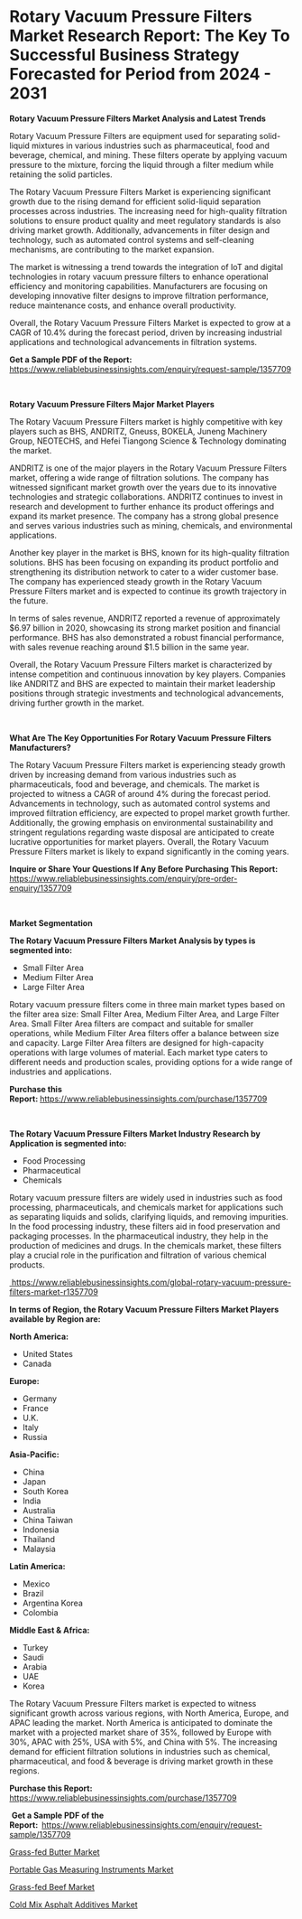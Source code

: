 <p><h1>Rotary Vacuum Pressure Filters Market Research Report: The Key To Successful Business Strategy Forecasted for Period from 2024 - 2031</h1></p><p><strong>Rotary Vacuum Pressure Filters Market Analysis and Latest Trends</strong></p>
<p><p>Rotary Vacuum Pressure Filters are equipment used for separating solid-liquid mixtures in various industries such as pharmaceutical, food and beverage, chemical, and mining. These filters operate by applying vacuum pressure to the mixture, forcing the liquid through a filter medium while retaining the solid particles.</p><p>The Rotary Vacuum Pressure Filters Market is experiencing significant growth due to the rising demand for efficient solid-liquid separation processes across industries. The increasing need for high-quality filtration solutions to ensure product quality and meet regulatory standards is also driving market growth. Additionally, advancements in filter design and technology, such as automated control systems and self-cleaning mechanisms, are contributing to the market expansion.</p><p>The market is witnessing a trend towards the integration of IoT and digital technologies in rotary vacuum pressure filters to enhance operational efficiency and monitoring capabilities. Manufacturers are focusing on developing innovative filter designs to improve filtration performance, reduce maintenance costs, and enhance overall productivity.</p><p>Overall, the Rotary Vacuum Pressure Filters Market is expected to grow at a CAGR of 10.4% during the forecast period, driven by increasing industrial applications and technological advancements in filtration systems.</p></p>
<p><strong>Get a Sample PDF of the Report:&nbsp;</strong> <a href="https://www.reliablebusinessinsights.com/enquiry/request-sample/1357709">https://www.reliablebusinessinsights.com/enquiry/request-sample/1357709</a></p>
<p>&nbsp;</p>
<p><strong>Rotary Vacuum Pressure Filters Major Market Players</strong></p>
<p><p>The Rotary Vacuum Pressure Filters market is highly competitive with key players such as BHS, ANDRITZ, Gneuss, BOKELA, Juneng Machinery Group, NEOTECHS, and Hefei Tiangong Science & Technology dominating the market. </p><p>ANDRITZ is one of the major players in the Rotary Vacuum Pressure Filters market, offering a wide range of filtration solutions. The company has witnessed significant market growth over the years due to its innovative technologies and strategic collaborations. ANDRITZ continues to invest in research and development to further enhance its product offerings and expand its market presence. The company has a strong global presence and serves various industries such as mining, chemicals, and environmental applications.</p><p>Another key player in the market is BHS, known for its high-quality filtration solutions. BHS has been focusing on expanding its product portfolio and strengthening its distribution network to cater to a wider customer base. The company has experienced steady growth in the Rotary Vacuum Pressure Filters market and is expected to continue its growth trajectory in the future.</p><p>In terms of sales revenue, ANDRITZ reported a revenue of approximately $6.97 billion in 2020, showcasing its strong market position and financial performance. BHS has also demonstrated a robust financial performance, with sales revenue reaching around $1.5 billion in the same year.</p><p>Overall, the Rotary Vacuum Pressure Filters market is characterized by intense competition and continuous innovation by key players. Companies like ANDRITZ and BHS are expected to maintain their market leadership positions through strategic investments and technological advancements, driving further growth in the market.</p></p>
<p>&nbsp;</p>
<p><strong>What Are The Key Opportunities For Rotary Vacuum Pressure Filters Manufacturers?</strong></p>
<p><p>The Rotary Vacuum Pressure Filters market is experiencing steady growth driven by increasing demand from various industries such as pharmaceuticals, food and beverage, and chemicals. The market is projected to witness a CAGR of around 4% during the forecast period. Advancements in technology, such as automated control systems and improved filtration efficiency, are expected to propel market growth further. Additionally, the growing emphasis on environmental sustainability and stringent regulations regarding waste disposal are anticipated to create lucrative opportunities for market players. Overall, the Rotary Vacuum Pressure Filters market is likely to expand significantly in the coming years.</p></p>
<p><strong>Inquire or Share Your Questions If Any Before Purchasing This Report:</strong> <a href="https://www.reliablebusinessinsights.com/enquiry/pre-order-enquiry/1357709">https://www.reliablebusinessinsights.com/enquiry/pre-order-enquiry/1357709</a></p>
<p>&nbsp;</p>
<p><strong>Market Segmentation</strong></p>
<p><strong>The Rotary Vacuum Pressure Filters Market Analysis by types is segmented into:</strong></p>
<p><ul><li>Small Filter Area</li><li>Medium Filter Area</li><li>Large Filter Area</li></ul></p>
<p><p>Rotary vacuum pressure filters come in three main market types based on the filter area size: Small Filter Area, Medium Filter Area, and Large Filter Area. Small Filter Area filters are compact and suitable for smaller operations, while Medium Filter Area filters offer a balance between size and capacity. Large Filter Area filters are designed for high-capacity operations with large volumes of material. Each market type caters to different needs and production scales, providing options for a wide range of industries and applications.</p></p>
<p><strong>Purchase this Report:&nbsp;</strong><a href="https://www.reliablebusinessinsights.com/purchase/1357709">https://www.reliablebusinessinsights.com/purchase/1357709</a></p>
<p>&nbsp;</p>
<p><strong>The Rotary Vacuum Pressure Filters Market Industry Research by Application is segmented into:</strong></p>
<p><ul><li>Food Processing</li><li>Pharmaceutical</li><li>Chemicals</li></ul></p>
<p><p>Rotary vacuum pressure filters are widely used in industries such as food processing, pharmaceuticals, and chemicals market for applications such as separating liquids and solids, clarifying liquids, and removing impurities. In the food processing industry, these filters aid in food preservation and packaging processes. In the pharmaceutical industry, they help in the production of medicines and drugs. In the chemicals market, these filters play a crucial role in the purification and filtration of various chemical products.</p></p>
<p><a href="https://www.reliablebusinessinsights.com/global-rotary-vacuum-pressure-filters-market-r1357709">&nbsp;https://www.reliablebusinessinsights.com/global-rotary-vacuum-pressure-filters-market-r1357709</a></p>
<p><strong>In terms of Region, the Rotary Vacuum Pressure Filters Market Players available by Region are:</strong></p>
<p>
    <p> <strong> North America: </strong>
        <ul>
            <li>United States</li>
            <li>Canada</li>
        </ul>
        </p> 
    <p> <strong> Europe: </strong>
        <ul>
            <li>Germany</li>
            <li>France</li>
            <li>U.K.</li>
            <li>Italy</li>
            <li>Russia</li>
        </ul>
        </p> 
    <p> <strong> Asia-Pacific: </strong>
        <ul>
            <li>China</li>
            <li>Japan</li>
            <li>South Korea</li>
            <li>India</li>
            <li>Australia</li>
            <li>China Taiwan</li>
            <li>Indonesia</li>
            <li>Thailand</li>
            <li>Malaysia</li>
        </ul>
        </p> 
    <p> <strong> Latin America: </strong>
        <ul>
            <li>Mexico</li>
            <li>Brazil</li>
            <li>Argentina Korea</li>
            <li>Colombia</li>
        </ul>
        </p> 
    <p> <strong> Middle East & Africa: </strong>
        <ul>
            <li>Turkey</li>
            <li>Saudi</li>
            <li>Arabia</li>
            <li>UAE</li>
            <li>Korea</li>
        </ul>
    </p>
    </p>
<p><p>The Rotary Vacuum Pressure Filters market is expected to witness significant growth across various regions, with North America, Europe, and APAC leading the market. North America is anticipated to dominate the market with a projected market share of 35%, followed by Europe with 30%, APAC with 25%, USA with 5%, and China with 5%. The increasing demand for efficient filtration solutions in industries such as chemical, pharmaceutical, and food & beverage is driving market growth in these regions.</p></p>
<p><strong>Purchase this Report: </strong><a href="https://www.reliablebusinessinsights.com/purchase/1357709">https://www.reliablebusinessinsights.com/purchase/1357709</a></p>
<p>&nbsp;<strong>Get a Sample PDF of the Report:&nbsp;&nbsp;</strong><a href="https://www.reliablebusinessinsights.com/enquiry/request-sample/1357709">https://www.reliablebusinessinsights.com/enquiry/request-sample/1357709</a></p>
<p><strong></strong></p>
<p><p><a href="https://github.com/hdicirhd4/Market-Research-Report-List-1/blob/main/grass-fed-butter-market.md">Grass-fed Butter Market</a></p><p><a href="https://medium.com/@oliver.rampling568768/portable-gas-measuring-instruments-market-a-global-and-regional-analysis-2024-2031-9a1161f83a47">Portable Gas Measuring Instruments Market</a></p><p><a href="https://github.com/IkeSchumm04/Market-Research-Report-List-1/blob/main/grass-fed-beef-market.md">Grass-fed Beef Market</a></p><p><a href="https://medium.com/@ruth.gibson8095/cold-mix-asphalt-additives-market-size-by-type-emulsion-based-cold-mix-asphalt-044d3a612671">Cold Mix Asphalt Additives Market</a></p></p>